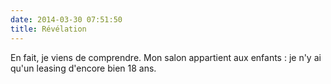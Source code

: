 ```yaml
---
date: 2014-03-30 07:51:50
title: Révélation
---
```


En fait, je viens de comprendre. Mon salon appartient aux enfants : je n'y ai qu'un leasing d'encore bien 18 ans.
